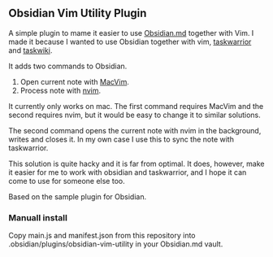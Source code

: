 ## Obsidian Vim Utility Plugin

A simple plugin to mame it easier to use [Obsidian.md](https://obsidian.md/) together with Vim. I made it because I wanted to use Obsidian together with vim, [taskwarrior](https://taskwarrior.org/) and [taskwiki](https://github.com/tools-life/taskwiki).

It adds two commands to Obsidian.

1. Open current note with [MacVim](https://macvim-dev.github.io/macvim/).
2. Process note with [nvim](https://neovim.io/).

It currently only works on mac. The first command requires MacVim and the second requires nvim, but it would be easy to change it to similar solutions.

The second command opens the current note with nvim in the background, writes and closes it. In my own case I use this to sync the note with taskwarrior.

This solution is quite hacky and it is far from optimal. It does, however, make it easier for me to work with obsidian and taskwarrior, and I hope it can come to use for someone else too.

Based on the sample plugin for Obsidian.

### Manuall install

Copy main.js and manifest.json from this repository into .obsidian/plugins/obsidian-vim-utility in your Obsidian.md vault.
